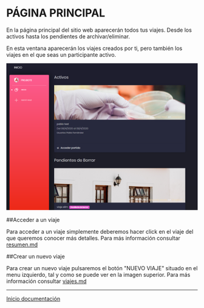 # PÁGINA PRINCIPAL

En la página principal del sitio web aparecerán todos tus viajes. Desde los activos hasta los pendientes de archivar/eliminar.

En esta ventana aparecerán los viajes creados por ti, pero también los viajes en el que seas un participante activo.

![27](../images/27.PNG)

##Acceder a un viaje

Para acceder a un viaje simplemente deberemos hacer click en el viaje del que queremos conocer más detalles. Para más información consultar [resumen.md](resumen.md)

##Crear un nuevo viaje

Para crear un nuevo viaje pulsaremos el botón "NUEVO VIAJE" situado en el menu izquierdo, tal y como se puede ver en la imagen superior. Para más información consultar [viajes.md](viajes.md)

---

[Inicio documentación](../README.md)
